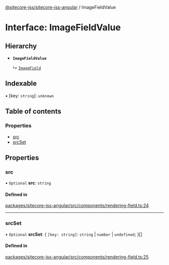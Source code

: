 [@sitecore-jss/sitecore-jss-angular](../README.md) / ImageFieldValue

# Interface: ImageFieldValue

## Hierarchy

- **`ImageFieldValue`**

  ↳ [`ImageField`](ImageField.md)

## Indexable

▪ [key: `string`]: `unknown`

## Table of contents

### Properties

- [src](ImageFieldValue.md#src)
- [srcSet](ImageFieldValue.md#srcset)

## Properties

### src

• `Optional` **src**: `string`

#### Defined in

[packages/sitecore-jss-angular/src/components/rendering-field.ts:24](https://github.com/Sitecore/jss/blob/1e6cbdd9f/packages/sitecore-jss-angular/src/components/rendering-field.ts#L24)

___

### srcSet

• `Optional` **srcSet**: \{ `[key: string]`: `string` \| `number` \| `undefined`;  }[]

#### Defined in

[packages/sitecore-jss-angular/src/components/rendering-field.ts:25](https://github.com/Sitecore/jss/blob/1e6cbdd9f/packages/sitecore-jss-angular/src/components/rendering-field.ts#L25)
